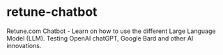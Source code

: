 # retune-chatbot
Retune.com Chatbot - Learn on how to use the different Large Language Model (LLM). Testing OpenAI chatGPT, Google Bard and other AI innovations.
